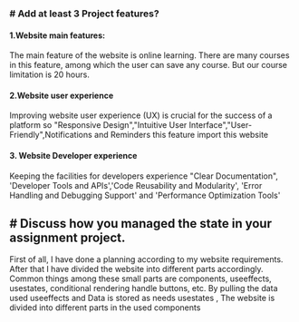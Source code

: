 <h3># Add at least 3 Project features?</h3>
    <div>
    <h4>1.Website main features:</h4>
    <p>
      The main feature of the website is online learning. There are many courses in this feature, among which the user can save any course. But our course limitation is 20 hours.</p>
      <h4>2.Website user experience</h4>
      <p>Improving website user experience (UX) is crucial for the success of a platform so "Responsive Design","Intuitive User Interface","User-Friendly",Notifications and Reminders this feature import this website</p>
      <h4>3. Website Developer experience</h4>
      <p>
        Keeping the facilities for developers experience "Clear Documentation", 'Developer Tools and APIs','Code Reusability and Modularity', 'Error Handling and Debugging Support' and 'Performance Optimization Tools' </p>
    </div>


<h2># Discuss how you managed the state in your assignment project.</h2>
<p>First of all, I have done a planning according to my website requirements. After that I have divided the website into different parts accordingly.
  Common things among these small parts are components, useeffects, usestates, conditional rendering handle buttons, etc. By pulling the data used useeffects and Data is stored as needs usestates , The website is divided into different parts in the used components</p>

